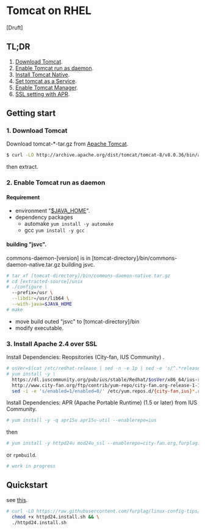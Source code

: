 # Tomcat on RHEL

[Druft]

## TL;DR
1. [Download Tomcat](#1-download-tomcat).
2. [Enable Tomcat run as daemon](#2-enable-tomcat-run-as-daemon).
3. [Install Tomcat Native](#3-install-tomcat-native).
4. [Set tomcat as a Service](#3-set-tomcat-as-a-service).
5. [Enable Tomcat Manager](#4-tomcat-manager).
6. [SSL setting with APR](#5-ssl-setting-with-apr).

## Getting start

### 1. Download Tomcat
Download tomcat-*-tar.gz from [Apache Tomcat](https://tomcat.apache.org/).
```bash
$ curl -LO http://archive.apache.org/dist/tomcat/tomcat-8/v8.0.36/bin/apache-tomcat-8.0.36.tar.gz
```
then extract.

### 2. Enable Tomcat run as daemon
#### Requirement
- environment "[$JAVA_HOME](../../java)".
- dependency packages
  - automake `yum install -y automake`
  - gcc `yum install -y gcc`

#### building "jsvc".
commons-daemon-[version] is in [tomcat-directory]/bin/commons-daemon-native.tar.gz
building jsvc.
```bash
# tar xf [tomcat-directory]/bin/commons-daemon-native.tar.gz
# cd [extracted-source]/unix
# ./configure \
  --prefix=/usr \
  --libdir=/usr/lib64 \
  --with-java=$JAVA_HOME
# make
```
- move build outed "jsvc" to [tomcat-directory]/bin
- modify executable.

### 3. Install Apache 2.4 over SSL
Install Dependencies: Reopsitories (City-fan, IUS Community) .
```bash
# osVer=$(cat /etc/redhat-release | sed -n -e 1p | sed -e 's/^.*release *//' | cut -d '.' -f 1)
# yum install -y \
  https://dl.iuscommunity.org/pub/ius/stable/Redhat/$osVer/x86_64/ius-release-1.0-14.ius.$osVer.noarch.rpm \
  http://www.city-fan.org/ftp/contrib/yum-repo/city-fan.org-release-1-13.rhel$osVer.noarch.rpm && \
  sed -i -e 's/enabled=1/enabled=0/' /etc/yum.repos.d/{city-fan,ius}*.repo
```
Install Dependencies: APR (Apache Portable Runtime) (1.5 or later) from IUS Community.
```bash
# yum install -y -q apr15u apr15u-util --enablerepo=ius
```
then
```bash
# yum install -y httpd24u mod24u_ssl --enablerepo=city-fan.org,furplag.github.io
```
or `rpmbuild`.
```bash
# work in progress
```

## Quickstart
see [this](httpd24.install.sh).
```bash
# curl -LO https://raw.githubusercontent.com/furplag/linux-config-tips/master/rhel/java/httpd24.install.sh && \
  chmod +x httpd24.install.sh && \
  ./httpd24.install.sh
```
